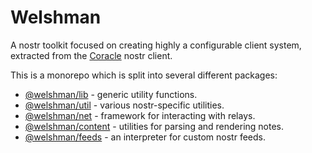 # Welshman

A nostr toolkit focused on creating highly a configurable client system, extracted from the [Coracle](https://github.com/coracle-social/coracle) nostr client.

This is a monorepo which is split into several different packages:

- [@welshman/lib](./packages/lib) - generic utility functions.
- [@welshman/util](./packages/util) - various nostr-specific utilities.
- [@welshman/net](./packages/net) - framework for interacting with relays.
- [@welshman/content](./packages/content) - utilities for parsing and rendering notes.
- [@welshman/feeds](./packages/feeds) - an interpreter for custom nostr feeds.
